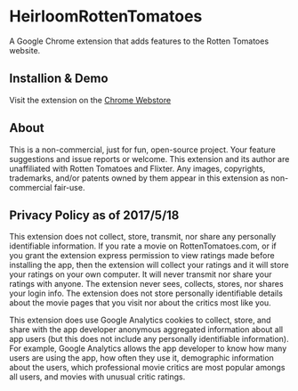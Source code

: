 HeirloomRottenTomatoes
======================
A Google Chrome extension that adds features to the Rotten Tomatoes website.

Installion & Demo
-----------------
Visit the extension on the [Chrome Webstore](https://chrome.google.com/webstore/detail/heirloom-rotten-tomatoes/ckmbpodfggiamhcmpilepdccpdnpfofd?hl=en)

About
-----
This is a non-commercial, just for fun, open-source project.  Your feature suggestions and issue reports or welcome.  This extension and its author are unaffiliated with Rotten Tomatoes and Flixter.  Any images, copyrights, trademarks, and/or patents owned by them appear in this extension as non-commercial fair-use.

Privacy Policy as of 2017/5/18
------------------------------
This extension does not collect, store, transmit, nor share any personally identifiable information.  If you rate a movie on RottenTomatoes.com, or if you grant the extension express permission to view ratings made before installing the app, then the extension will collect your ratings and it will store your ratings on your own computer.  It will never transmit nor share your ratings with anyone.  The extension never sees, collects, stores, nor shares your login info.  The extension does not store personally identifiable details about the movie pages that you visit nor about the critics most like you.

This extension does use Google Analytics cookies to collect, store, and share with the app developer anonymous aggregated information about all app users (but this does not include any personally identifiable information).  For example, Google Analytics allows the app developer to know how many users are using the app, how often they use it, demographic information about the users, which professional movie critics are most popular amongs all users, and movies with unusual critic ratings.  



